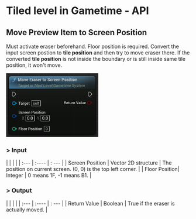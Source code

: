 # Tiled level in Gametime - API
## Move Preview Item to Screen Position

Must activate eraser beforehand. Floor position is required. Convert the input screen postion to **tile position** and then try to move eraser there. If the converted **tile position** is not inside the boundary or is still inside same tile position, it won't move.

<img src="../../_media/GametimeAPI/MoveEraserToScreenPosition.png" alt="drawing" width="50%"/>

### > Input
|             |         |       |
| :---        | :----   | : --- |
| Screen Position | Vector 2D structure | The position on current screen. (0, 0) is the top left corner.  |
| Floor Position| Integer | 0 means 1F, -1 means B1. |

### > Output

|               |         |       |
| :---          | :----   | : --- |
| Return Value  | Boolean |  True if the eraser is actually moved. |
